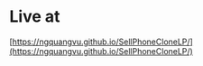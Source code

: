 # Live at

[https://ngquangvu.github.io/SellPhoneCloneLP/](https://ngquangvu.github.io/SellPhoneCloneLP/)
